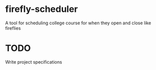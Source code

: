 # firefly-scheduler
A tool for scheduling college course for when they open and close like fireflies

# TODO
Write project specifications
